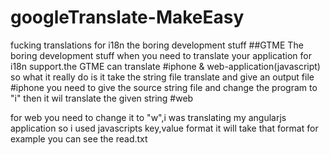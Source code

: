 # googleTranslate-MakeEasy
fucking translations for i18n the boring development stuff
##GTME
The boring development stuff when you need to translate your application for i18n support.the GTME can translate 
#iphone & web-application(javascript)
so what it really do is it take the string file translate and give an output file 
#iphone
you need to give the source string file and change the program to "i"  then it wil translate the given string
#web

for web you need to change it to "w",i was translating my angularjs application so i used javascripts key,value format it will take that format 
for example you can see the read.txt
